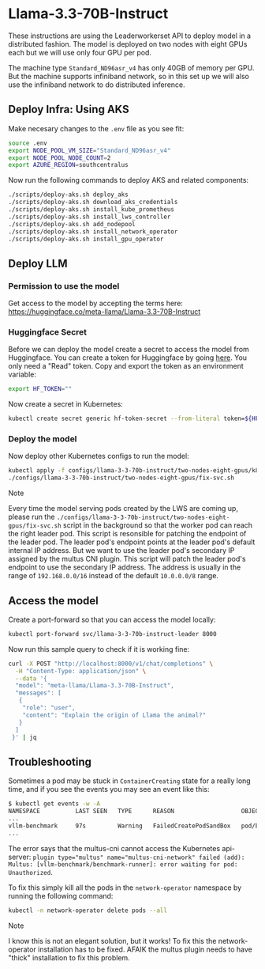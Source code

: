 # Llama-3.3-70B-Instruct

These instructions are using the Leaderworkerset API to deploy model in a distributed fashion. The model is deployed on two nodes with eight GPUs each but we will use only four GPU per pod.

The machine type `Standard_ND96asr_v4` has only 40GB of memory per GPU. But the machine supports infiniband network, so in this set up we will also use the infiniband network to do distributed inference.

## Deploy Infra: Using AKS

Make necesary changes to the `.env` file as you see fit:

```bash
source .env
export NODE_POOL_VM_SIZE="Standard_ND96asr_v4"
export NODE_POOL_NODE_COUNT=2
export AZURE_REGION=southcentralus
```

Now run the following commands to deploy AKS and related components:

```bash
./scripts/deploy-aks.sh deploy_aks
./scripts/deploy-aks.sh download_aks_credentials
./scripts/deploy-aks.sh install_kube_prometheus
./scripts/deploy-aks.sh install_lws_controller
./scripts/deploy-aks.sh add_nodepool
./scripts/deploy-aks.sh install_network_operator
./scripts/deploy-aks.sh install_gpu_operator
```

## Deploy LLM

### Permission to use the model

Get access to the model by accepting the terms here: <https://huggingface.co/meta-llama/Llama-3.3-70B-Instruct>

### Huggingface Secret

Before we can deploy the model create a secret to access the model from Huggingface. You can create a token for Huggingface by going [here](https://huggingface.co/settings/tokens). You only need a "Read" token. Copy and export the token as an environment variable:

```bash
export HF_TOKEN=""
```

Now create a secret in Kubernetes:

```bash
kubectl create secret generic hf-token-secret --from-literal token=${HF_TOKEN}
```

### Deploy the model

Now deploy other Kubernetes configs to run the model:

```bash
kubectl apply -f configs/llama-3-3-70b-instruct/two-nodes-eight-gpus/k8s/
./configs/llama-3-3-70b-instruct/two-nodes-eight-gpus/fix-svc.sh
```

> [!NOTE]
> Every time the model serving pods created by the LWS are coming up, please run the `./configs/llama-3-3-70b-instruct/two-nodes-eight-gpus/fix-svc.sh` script in the background so that the worker pod can reach the right leader pod. This script is resonsible for patching the endpoint of the leader pod. The leader pod's endpoint points at the leader pod's default internal IP address. But we want to use the leader pod's secondary IP assigned by the multus CNI plugin. This script will patch the leader pod's endpoint to use the secondary IP address. The address is usually in the range of `192.168.0.0/16` instead of the default `10.0.0.0/8` range.

## Access the model

Create a port-forward so that you can access the model locally:

```bash
kubectl port-forward svc/llama-3-3-70b-instruct-leader 8000
```

Now run this sample query to check if it is working fine:

```bash
curl -X POST "http://localhost:8000/v1/chat/completions" \
  -H "Content-Type: application/json" \
  --data '{
  "model": "meta-llama/Llama-3.3-70B-Instruct",
  "messages": [
   {
    "role": "user",
    "content": "Explain the origin of Llama the animal?"
   }
  ]
 }' | jq
```

## Troubleshooting

Sometimes a pod may be stuck in `ContainerCreating` state for a really long time, and if you see the events you may see an event like this:

```bash
$ kubectl get events -w -A
NAMESPACE          LAST SEEN   TYPE      REASON                   OBJECT                                    MESSAGE
...
vllm-benchmark     97s         Warning   FailedCreatePodSandBox   pod/benchmark-runner-56c7bdd696-jh4x9     (combined from similar events): Failed to create pod sandbox: rpc error: code = Unknown desc = failed to setup network for sandbox "52d5beb4ca7aefc63364e0abfcee022b36ce90931438cc86cb3c9f920e97b58a": plugin type="multus" name="multus-cni-network" failed (add): Multus: [vllm-benchmark/benchmark-runner-56c7bdd696-jh4x9/80fca786-427c-4e12-a7e9-be0703cc2d8a]: error waiting for pod: Unauthorized
...
```

The error says that the multus-cni cannot access the Kubernetes api-server: `plugin type="multus" name="multus-cni-network" failed (add): Multus: [vllm-benchmark/benchmark-runner]: error waiting for pod: Unauthorized`.

To fix this simply kill all the pods in the `network-operator` namespace by running the following command:

```bash
kubectl -n network-operator delete pods --all
```

> [!NOTE]
> I know this is not an elegant solution, but it works! To fix this the network-operator installation has to be fixed. AFAIK the multus plugin needs to have "thick" installation to fix this problem.
